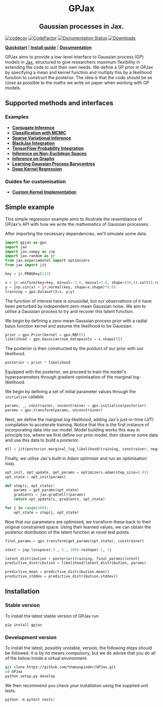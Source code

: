 <h1 align='center'>GPJax</h1>
<h2 align='center'>Gaussian processes in Jax.</h2>

[![codecov](https://codecov.io/gh/thomaspinder/gpjax/branch/master/graph/badge.svg?token=DM1DRDASU2)](https://codecov.io/gh/thomaspinder/gpjax)
[![CodeFactor](https://www.codefactor.io/repository/github/thomaspinder/gpjax/badge)](https://www.codefactor.io/repository/github/thomaspinder/gpjax)
[![Documentation Status](https://readthedocs.org/projects/gpjax/badge/?version=latest)](https://gpjax.readthedocs.io/en/latest/?badge=latest)
[![Downloads](https://pepy.tech/badge/gpjax)](https://pepy.tech/project/gpjax)

[**Quickstart**](#simple-example)
| [**Install guide**](#installation)
| [**Documentation**](https://gpjax.readthedocs.io/en/latest/)

GPJax aims to provide a low-level interface to Gaussian process (GP) models in [Jax](https://github.com/google/jax), structured to give researchers maximum flexibility in extending the code to suit their own needs. We define a GP prior in GPJax by specifying a mean and kernel function and multiply this by a likelihood function to construct the posterior. The idea is that the code should be as close as possible to the maths we write on paper when working with GP models.

## Supported methods and interfaces

### Examples

- [**Conjugate Inference**](https://gpjax.readthedocs.io/en/latest/nbs/regression.html)
- [**Classification with MCMC**](https://gpjax.readthedocs.io/en/latest/nbs/classification.html)
- [**Sparse Variational Inference**](https://gpjax.readthedocs.io/en/latest/nbs/sparse_regression.html)
- [**BlackJax Integration**](https://gpjax.readthedocs.io/en/latest/nbs/classification.html)
- [**TensorFlow Probability Integration**](https://gpjax.readthedocs.io/en/latest/nbs/tfp_intergation.html)
- [**Inference on Non-Euclidean Spaces**](https://gpjax.readthedocs.io/en/latest/nbs/kernels.html#Custom-Kernel)
- [**Inference on Graphs**](https://gpjax.readthedocs.io/en/latest/nbs/graph_kernels.html)
- [**Learning Gaussian Process Barycentres**](https://gpjax.readthedocs.io/en/latest/nbs/graph_kernels.html)
- [**Deep Kernel Regression**](https://gpjax.readthedocs.io/en/latest/nbs/haiku.html)

### Guides for customisation

- [**Custom Kernel Implementation**](https://gpjax.readthedocs.io/en/latest/nbs/kernels.html#Custom-Kernel)

## Simple example

This simple regression example aims to illustrate the resemblance of GPJax's API with how we write the mathematics of Gaussian processes.

After importing the necessary dependencies, we'll simulate some data.

```python
import gpjax as gpx
import jax
import jax.numpy as jnp
import jax.random as jr
from jax.experimental import optimizers
from jax import jit

key = jr.PRNGKey(123)

x = jr.uniform(key=key, minval=-3.0, maxval=3.0, shape=(50,)).sort().reshape(-1, 1)
y = jnp.sin(x) + jr.normal(key, shape=x.shape)*0.05
training = gpx.Dataset(X=x, y=y)
```

The function of interest here is sinusoidal, but our observations of it have been perturbed by independent zero-mean Gaussian noise. We aim to utilise a Gaussian process to try and recover this latent function.

We begin by defining a zero-mean Gaussian process prior with a radial basis function kernel and assume the likelihood to be Gaussian.

```python
prior = gpx.Prior(kernel = gpx.RBF())
likelihood = gpx.Gaussian(num_datapoints = x.shape[0])
```

The posterior is then constructed by the product of our prior with our likelihood.

```python
posterior = prior * likelihood
```

Equipped with the posterior, we proceed to train the model's hyperparameters through gradient-optimisation of the marginal log-likelihood.

We begin by defining a set of initial parameter values through the `initialise` callable.

```python
params, _, constrainer, unconstrainer = gpx.initialise(posterior)
params = gpx.transform(params, unconstrainer)
```

Next, we define the marginal log-likelihood, adding Jax's just-in-time (JIT) compilation to accelerate training. Notice that this is the first instance of incorporating data into our model. Model building works this way in principle too, where we first define our prior model, then observe some data and use this data to build a posterior.

```python
mll = jit(posterior.marginal_log_likelihood(training, constrainer, negative=True))
```

Finally, we utilise Jax's built-in Adam optimiser and run an optimisation loop.

```python
opt_init, opt_update, get_params = optimizers.adam(step_size=0.01)
opt_state = opt_init(params)

def step(i, opt_state):
    params = get_params(opt_state)
    gradients = jax.grad(mll)(params)
    return opt_update(i, gradients, opt_state)

for i in range(100):
    opt_state = step(i, opt_state)
```

Now that our parameters are optimised, we transform these back to their original constrained space. Using their learned values, we can obtain the posterior distribution of the latent function at novel test points.

```python
final_params = gpx.transform(get_params(opt_state), constrainer)

xtest = jnp.linspace(-3., 3., 100).reshape(-1, 1)

latent_distribution = posterior(training, final_params)(xtest)
predictive_distribution = likelihood(latent_distribution, params)

predictive_mean = predictive_distribution.mean()
predictive_stddev = predictive_distribution.stddev()
```

## Installation

### Stable version

To install the latest stable version of GPJax run

```bash
pip install gpjax
```

### Development version

To install the latest, possibly unstable, version, the following steps should be followed. It is by no means compulsory, but we do advise that you do all of the below inside a virtual environment.

```bash
git clone https://github.com/thomaspinder/GPJax.git
cd GPJax
python setup.py develop
```

We then recommend you check your installation using the supplied unit tests.

```python
python -m pytest tests/
```
